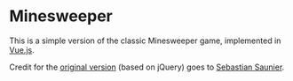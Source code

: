 # Minesweeper

This is a simple version of the classic Minesweeper game, implemented in [Vue.js][vue].

Credit for the [original version][original] (based on jQuery) goes to [Sebastian Saunier][@ssaunier].

[@ssaunier]: https://github.com/ssaunier
[original]: https://github.com/ssaunier/minesweeper
[vue]: https://vuejs.org/
